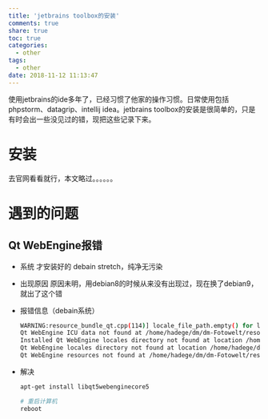 ```yaml
---
title: 'jetbrains toolbox的安装'
comments: true
share: true
toc: true
categories:
  - other
tags:
  - other
date: 2018-11-12 11:13:47
---
```


使用jetbrains的ide多年了，已经习惯了他家的操作习惯。日常使用包括phpstorm、datagrip、intellij idea。jetbrains toolbox的安装是很简单的，只是有时会出一些没见过的错，现把这些记录下来。
<!-- more -->  


# 安装

去官网看看就行，本文略过。。。。。。

# 遇到的问题

##  Qt WebEngine报错
- 系统
  才安装好的 debain stretch，纯净无污染
- 出现原因
  原因未明，用debian8的时候从来没有出现过，现在换了debian9，就出了这个错
- 报错信息（debain系统）
  ```bash
  WARNING:resource_bundle_qt.cpp(114)] locale_file_path.empty() for locale
  Qt WebEngine ICU data not found at /home/hadege/dm/dm-Fotowelt/resources_qt/resources. Trying parent directory...
  Installed Qt WebEngine locales directory not found at location /home/hadege/dm/dm-Fotowelt/translations/qtwebengine_locales. Trying application directory...
  Qt WebEngine locales directory not found at location /home/hadege/dm/dm-Fotowelt/qtwebengine_locales. Trying fallback directory... Translations MAY NOT not be correct.
  Qt WebEngine resources not found at /home/hadege/dm/dm-Fotowelt/resources_qt/resources. Trying parent directory...
  ```

- 解决
  ```bash
  apt-get install libqt5webenginecore5

  # 重启计算机
  reboot
  ```